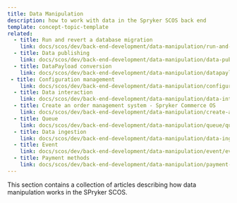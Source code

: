 ```yaml
---
title: Data Manipulation
description: how to work with data in the Spryker SCOS back end
template: concept-topic-template
related:
  - title: Run and revert a database migration
    link: docs/scos/dev/back-end-development/data-manipulation/run-and-revert-a-database-migration.html
  - title: Data publishing
    link: docs/scos/dev/back-end-development/data-manipulation/data-publishing/publish-and-synchronization.html
  - title: DataPayload conversion
    link: docs/scos/dev/back-end-development/data-manipulation/datapayload-conversion/datapayload-conversion.html
 - title: Configuration management
    link: docs/scos/dev/back-end-development/data-manipulation/configuration-management.html
  - title: Data interaction 
    link: docs/scos/dev/back-end-development/data-manipulation/data-interaction/data-interaction.html
  - title: Create an order management system - Spryker Commerce OS
    link: docs/scos/dev/back-end-development/data-manipulation/create-an-order-management-system-spryker-commerce-os.html
  - title: Queue
    link: docs/scos/dev/back-end-development/data-manipulation/queue/queue.html
  - title: Data ingestion 
    link: docs/scos/dev/back-end-development/data-manipulation/data-ingestion/data-ingestion.html
  - title: Event
    link: docs/scos/dev/back-end-development/data-manipulation/event/event.html
  - title: Payment methods
    link: docs/scos/dev/back-end-development/data-manipulation/payment-methods/payment-methods.html
---
```


This section contains a collection of articles describing how data manipulation works in the SPryker SCOS.





